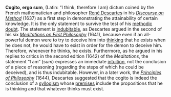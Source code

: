 **Cogito, ergo sum**, (Latin: “I think, therefore I am) dictum coined by the French mathematician and philosopher [René Descartes](https://www.britannica.com/biography/Rene-Descartes) in his _[Discourse on Method](https://www.britannica.com/topic/The-Discourse-on-Method)_ (1637) as a first step in demonstrating the attainability of certain knowledge. It is the only statement to survive the test of his [methodic doubt](https://www.britannica.com/topic/methodic-doubt). The statement is [indubitable](https://www.merriam-webster.com/dictionary/indubitable), as Descartes argued in the second of his six [_Meditations on First Philosophy_](https://www.britannica.com/topic/Meditations-on-First-Philosophy) (1641), because even if an all-powerful demon were to try to deceive him into [thinking](https://www.britannica.com/topic/thought) that he exists when he does not, he would have to exist in order for the demon to deceive him. Therefore, whenever he thinks, he exists. Furthermore, as he argued in his replies to critics in the second edition (1642) of the _Meditations_, the statement “I am” (_sum_) expresses an immediate [intuition](https://www.merriam-webster.com/dictionary/intuition), not the conclusion of a piece of reasoning (regarding the steps of which he could be deceived), and is thus indubitable. However, in a later work, the _[Principles of Philosophy](https://www.britannica.com/topic/Principles-of-Philosophy)_ (1644), Descartes suggested that the cogito is indeed the conclusion of a [syllogism](https://www.britannica.com/topic/syllogism) whose [premises](https://www.merriam-webster.com/dictionary/premises) include the propositions that he is thinking and that whatever thinks must exist.